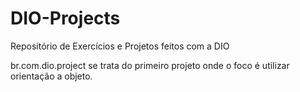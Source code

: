 # DIO-Projects
Repositório de Exercícios e Projetos feitos com a DIO

br.com.dio.project se trata do primeiro projeto onde o foco é utilizar orientação a objeto.
